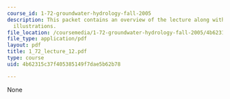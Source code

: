 ```yaml
---
course_id: 1-72-groundwater-hydrology-fall-2005
description: This packet contains an overview of the lecture along with diagrams and
  illustrations.
file_location: /coursemedia/1-72-groundwater-hydrology-fall-2005/4b62315c37f405385149f7dae5b62b78_1_72_lecture_12.pdf
file_type: application/pdf
layout: pdf
title: 1_72_lecture_12.pdf
type: course
uid: 4b62315c37f405385149f7dae5b62b78

---
```

None